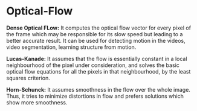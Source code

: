 # Optical-Flow

**Dense Optical FLow:** It computes the optical flow vector for every pixel of the frame which may be responsible for its slow speed but leading to a better accurate result. It can be used for detecting motion in the videos, video segmentation, learning structure from motion.

**Lucas-Kanade:** It assumes that the flow is essentially constant in a local neighbourhood of the pixel under consideration, and solves the basic optical flow equations for all the pixels in that neighbourhood, by the least squares criterion.
 
**Horn-Schunck:** It assumes smoothness in the flow over the whole image. Thus, it tries to minimize distortions in flow and prefers solutions which show more smoothness.
